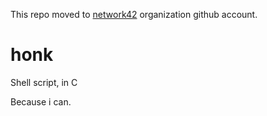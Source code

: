 This repo moved to [network42](https://github.com/network42/honk) organization github account.

honk
====

Shell script, in C

Because i can.
